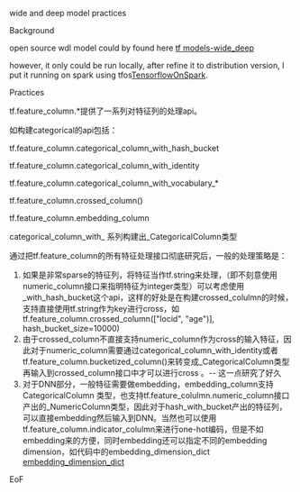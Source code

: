 wide and deep model practices



Background

open source wdl model could by found here [tf models-wide_deep](https://github.com/tensorflow/models/tree/master/official/wide_deep)

however, it only could be run locally, after refine it to distribution version, I put it running on spark using tfos[TensorflowOnSpark](https://github.com/yahoo/TensorFlowOnSpark/).

Practices

tf.feature_column.*提供了一系列对特征列的处理api。

如构建categorical的api包括：

tf.feature_column.categorical_column_with_hash_bucket

tf.feature_column.categorical_column_with_identity

tf.feature_column.categorical_column_with_vocabulary_*

tf.feature_column.crossed_column()

tf.feature_column.embedding_column

categorical_column_with_ 系列构建出_CategoricalColumn类型

通过把tf.feature_column的所有特征处理接口彻底研究后，一般的处理策略是：

1. 如果是非常sparse的特征列，将特征当作tf.string来处理，（即不刻意使用numeric_column接口来指明特征为integer类型）可以考虑使用_with_hash_bucket这个api，这样的好处是在构建crossed_colulmn的时候，支持直接使用tf.string作为key进行cross，如
   tf.feature_column.crossed_column(["locid", "age")], hash_bucket_size=10000)
2. 由于crossed_column不直接支持numeric_column作为cross的输入特征，因此对于numeric_column需要通过categorical_column_with_identity或者tf.feature_column.bucketized_column()来转变成_CategoricalColumn类型再输入到crossed_column接口中才可以进行cross 。-- 这一点研究了好久
3. 对于DNN部分，一般特征需要做embedding，embedding_column支持 CategoricalColumn 类型，也支持tf.feature_colulmn.numeric_column接口产出的_NumericColumn类型，因此对于hash_with_bucket产出的特征列，可以直接embedding然后输入到DNN。当然也可以使用tf.feature_column.indicator_colulmn来进行one-hot编码，但是不如embedding来的方便，同时embedding还可以指定不同的embedding dimension，如代码中的embedding_dimension_dict [embedding_dimension_dict](https://github.com/crafet/pluto/blob/master/tensorflow/wdl.py#L191)



EoF

